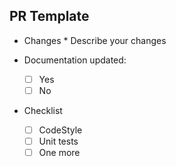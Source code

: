 ## PR Template
* Changes *
  Describe your changes

* Documentation updated:
  - [ ] Yes
  - [ ] No

* Checklist

  - [ ] CodeStyle
  - [ ] Unit tests
  - [ ] One more
